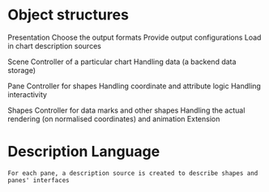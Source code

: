 Object structures
====
Presentation
	Choose the output formats
	Provide output configurations
	Load in chart description sources

Scene
	Controller of a particular chart
	Handling data (a backend data storage)

Pane
	Controller for shapes
	Handling coordinate and attribute logic
	Handling interactivity

Shapes
	Controller for data marks and other shapes
	Handling the actual rendering (on normalised coordinates) and animation
	Extension

Description Language
====

	For each pane, a description source is created to describe shapes and panes' interfaces
	